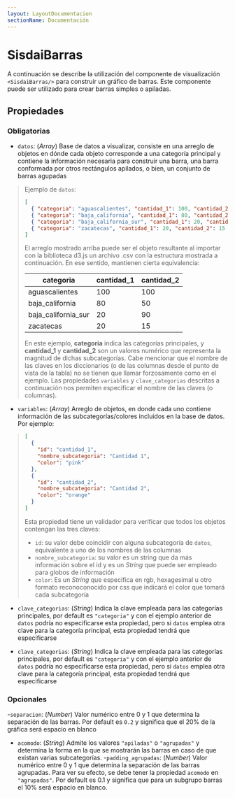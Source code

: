 ```yaml
---
layout: LayoutDocumentacion
sectionName: Documentación
---
```


# SisdaiBarras

A continuación se describe la utilización del componente de visualización `<SisdaiBarras/>` para construir un gráfico de
barras. Este componente puede ser utilizado para crear barras simples o apiladas.

## Propiedades

### Obligatorias

- `datos`: (_Array_) Base de datos a visualizar, consiste en una arreglo de objetos en dónde cada objeto corresponde a una categoría principal y contiene la información necesaria para construir una barra, una barra conformada por otros rectángulos apilados, o bien, un conjunto de barras agupadas

> Ejemplo de `datos`:
>
> ```json
> [
>   { "categoria": "aguascalientes", "cantidad_1": 100, "cantidad_2": 100 },
>   { "categoria": "baja_california", "cantidad_1": 80, "cantidad_2": 50 },
>   { "categoria": "baja_california_sur", "cantidad_1": 20, "cantidad_2": 90 },
>   { "categoria": "zacatecas", "cantidad_1": 20, "cantidad_2": 15 }
> ]
> ```
>
> El arreglo mostrado arriba puede ser el objeto resultante al importar con la biblioteca d3.js un archivo .csv con la estructura mostrada a continuación. En ese sentido, mantienen cierta equivalencia:
>
> <table>
> <thead>
>  <tr>
>    <th>categoria</th>
>    <th>cantidad_1</th>
>    <th>cantidad_2</th>
>  </tr>
>  </thead>
>  <tbody>
>  <tr>
>    <td>aguascalientes</td>
>    <td>100</td>
>    <td>100</td>
>  </tr>
>  <tr>
>    <td>baja_california</td>
>    <td>80</td>
>    <td>50</td>
>  </tr>
>  <tr>
>    <td>baja_california_sur</td>
>    <td>20</td>
>    <td>90</td>
>  </tr>
>  <tr>
>    <td>zacatecas</td>
>    <td>20</td>
>    <td>15</td>
>  </tr>
>  </tbody>
> </table>
>
> En este ejemplo, **categoria** indica las categorías principales, y **cantidad_1** y **cantidad_2** son un valores numérico que representa la magnitud de dichas subcategorías.
> Cabe mencionar que el nombre de las claves en los diccionarios (o de las columnas desde el punto de vista de la tabla) no se tienen que llamar forzosamente como en el ejemplo. Las propiedades `variables` y `clave_categorias` descritas a continuación nos permiten especificar el nombre de las claves (o columnas).

- `variables`: (_Array_) Arreglo de objetos, en donde cada uno contiene información de las subcategorías/colores incluidos en la base de datos. Por ejemplo:

> ```json
> [
>   {
>     "id": "cantidad_1",
>     "nombre_subcategoria": "Cantidad 1",
>     "color": "pink"
>   },
>   {
>     "id": "cantidad_2",
>     "nombre_subcategoria": "Cantidad 2",
>     "color": "orange"
>   }
> ]
> ```
>
> Esta propiedad tiene un validador para verificar que todos los objetos contengan las tres claves:
>
> - `id`: su valor debe coincidir con alguna subcategoría de `datos`, equivalente a uno de los nombres de las columnas
> - `nombre_subcategoria`: su valor es un string que da más información sobre el id y es un _String_ que puede ser empleado para globos de información
> - `color`: Es un _String_ que especifica en rgb, hexagesimal u otro formato reconoconocido por css que indicará el color que tomará cada subcategoría

- `clave_categorias`: (_String_) Indica la clave empleada para las categorías principales, por default es `"categoria"` y con el ejemplo anterior de `datos` podría no especificarse esta propiedad, pero si `datos` emplea otra clave para la categoría principal, esta propiedad tendrá que especificarse

- `clave_categorias`: (_String_) Indica la clave empleada para las categorías principales, por default es `"categoria"` y con el ejemplo anterior de `datos` podría no especificarse esta propiedad, pero si `datos` emplea otra clave para la categoría principal, esta propiedad tendrá que especificarse

### Opcionales

-`separacion`: (_Number_) Valor numérico entre 0 y 1 que determina la separación de las barras. Por default es `0.2` y significa que el 20% de la gráfica será espacio en blanco

- `acomodo`: (_String_) Admite los valores `"apiladas"` o `"agrupadas"` y determina la forma en la que se mostrarán las barras en caso de que existan varias subcategorías. -`padding_agrupadas`: (_Number_) Valor numérico entre 0 y 1 que determina la separación de las barras agrupadas. Para ver su efecto, se debe tener la propiedad `acomodo` en `"agrupadas"`. Por default es 0.1 y significa que para un subgrupo barras el 10% será espacio en blanco.

<utils-ejemplo-doc ruta="barras/basico.vue"/>
<utils-ejemplo-doc ruta="barras/modificando-datos.vue"/>
